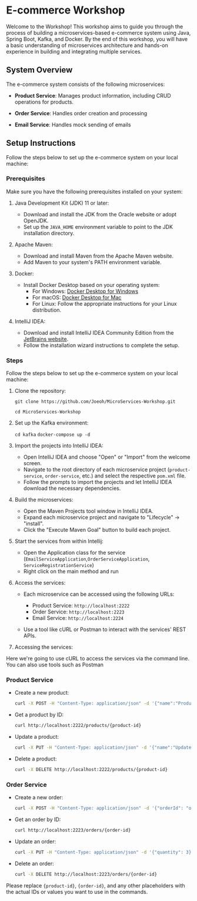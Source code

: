 # E-commerce Workshop

Welcome to the Workshop! This workshop aims to guide you through the process of building a microservices-based e-commerce system using Java, Spring Boot, Kafka, and Docker. By the end of this workshop, you will have a basic understanding of microservices architecture and hands-on experience in building and integrating multiple services.

## System Overview

The e-commerce system consists of the following microservices:

- **Product Service**: Manages product information, including CRUD operations for products.

- **Order Service**: Handles order creation and processing

- **Email Service**: Handles mock sending of emails


## Setup Instructions

Follow the steps below to set up the e-commerce system on your local machine:


### Prerequisites

Make sure you have the following prerequisites installed on your system:

1. Java Development Kit (JDK) 11 or later:
   - Download and install the JDK from the Oracle website or adopt OpenJDK.
   - Set up the `JAVA_HOME` environment variable to point to the JDK installation directory.

2. Apache Maven:
   - Download and install Maven from the Apache Maven website.
   - Add Maven to your system's PATH environment variable.

3. Docker:
   - Install Docker Desktop based on your operating system:
     - For Windows: [Docker Desktop for Windows](https://www.docker.com/products/docker-desktop)
     - For macOS: [Docker Desktop for Mac](https://www.docker.com/products/docker-desktop)
     - For Linux: Follow the appropriate instructions for your Linux distribution.

4. IntelliJ IDEA:
   - Download and install IntelliJ IDEA Community Edition from the [JetBrains website](https://www.jetbrains.com/idea/).
   - Follow the installation wizard instructions to complete the setup.

### Steps

Follow the steps below to set up the e-commerce system on your local machine:

1. Clone the repository:

   ```
   git clone https://github.com/Joeoh/MicroServices-Workshop.git
   ```
   ```
   cd MicroServices-Workshop
   ```

2. Set up the Kafka environment:

   `cd kafka`
   `docker-compose up -d`

3. Import the projects into IntelliJ IDEA:

   - Open IntelliJ IDEA and choose "Open" or "Import" from the welcome screen.
   - Navigate to the root directory of each microservice project (`product-service`, `order-service`, etc.) and select the respective `pom.xml` file.
   - Follow the prompts to import the projects and let IntelliJ IDEA download the necessary dependencies.

4. Build the microservices:

   - Open the Maven Projects tool window in IntelliJ IDEA.
   - Expand each microservice project and navigate to "Lifecycle" -> "install".
   - Click the "Execute Maven Goal" button to build each project.

5. Start the services from within Intellij:

   - Open the Application class for the service (`EmailServiceApplication`,`OrderServiceApplication`, `ServiceRegistrationService`)
   - Right click on the main method and run




6. Access the services:

   - Each microservice can be accessed using the following URLs:
     - Product Service: `http://localhost:2222`
     - Order Service: `http://localhost:2223`
     - Email Service: `http://localhost:2224`

   - Use a tool like cURL or Postman to interact with the services' REST APIs.


7. Accessing the services:

Here we're going to use cURL to access the services via the command line. You can also use tools such as Postman


### Product Service

- Create a new product:
  ```bash
  curl -X POST -H "Content-Type: application/json" -d '{"name":"Product Name", "price": 10.99}' http://localhost:2222/products
  ```

- Get a product by ID:
  ```bash
  curl http://localhost:2222/products/{product-id}
  ```

- Update a product:
  ```bash
  curl -X PUT -H "Content-Type: application/json" -d '{"name":"Updated Product Name", "price": 19.99}' http://localhost:2222/products/{product-id}
  ```

- Delete a product:
  ```bash
  curl -X DELETE http://localhost:2222/products/{product-id}
  ```

### Order Service

- Create a new order:
  ```bash
  curl -X POST -H "Content-Type: application/json" -d '{"orderId": "order-123", "customerId": 456, "productId": 1, "quantity": 2}' http://localhost:2223/orders
  ```

- Get an order by ID:
  ```bash
  curl http://localhost:2223/orders/{order-id}
  ```

- Update an order:
  ```bash
  curl -X PUT -H "Content-Type: application/json" -d '{"quantity": 3}' http://localhost:2223/orders/{order-id}
  ```

- Delete an order:
  ```bash
  curl -X DELETE http://localhost:2223/orders/{order-id}
  ```


Please replace `{product-id}`, `{order-id}`, and any other placeholders with the actual IDs or values you want to use in the commands.